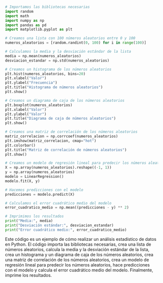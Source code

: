 ```python
# Importamos las bibliotecas necesarias
import random
import math
import numpy as np
import pandas as pd
import matplotlib.pyplot as plt

# Creamos una lista con 100 números aleatorios entre 0 y 100
numeros_aleatorios = [random.randint(0, 100) for i in range(100)]

# Calculamos la media y la desviación estándar de la lista
media = np.mean(numeros_aleatorios)
desviacion_estandar = np.std(numeros_aleatorios)

# Creamos un histograma de los números aleatorios
plt.hist(numeros_aleatorios, bins=20)
plt.xlabel("Valor")
plt.ylabel("Frecuencia")
plt.title("Histograma de números aleatorios")
plt.show()

# Creamos un diagrama de caja de los números aleatorios
plt.boxplot(numeros_aleatorios)
plt.xlabel("Valor")
plt.ylabel("Valor")
plt.title("Diagrama de caja de números aleatorios")
plt.show()

# Creamos una matriz de correlación de los números aleatorios
matriz_correlacion = np.corrcoef(numeros_aleatorios)
plt.imshow(matriz_correlacion, cmap="hot")
plt.colorbar()
plt.title("Matriz de correlación de números aleatorios")
plt.show()

# Creamos un modelo de regresión lineal para predecir los números aleatorios
X = np.array(numeros_aleatorios).reshape((-1, 1))
y = np.array(numeros_aleatorios)
modelo = LinearRegression()
modelo.fit(X, y)

# Hacemos predicciones con el modelo
predicciones = modelo.predict(X)

# Calculamos el error cuadrático medio del modelo
error_cuadratico_medio = np.mean((predicciones - y) ** 2)

# Imprimimos los resultados
print("Media:", media)
print("Desviación estándar:", desviacion_estandar)
print("Error cuadrático medio:", error_cuadratico_medio)
```

Este código es un ejemplo de cómo realizar un análisis estadístico de datos en Python. El código importa las bibliotecas necesarias, crea una lista de números aleatorios, calcula la media y la desviación estándar de la lista, crea un histograma y un diagrama de caja de los números aleatorios, crea una matriz de correlación de los números aleatorios, crea un modelo de regresión lineal para predecir los números aleatorios, hace predicciones con el modelo y calcula el error cuadrático medio del modelo. Finalmente, imprime los resultados.